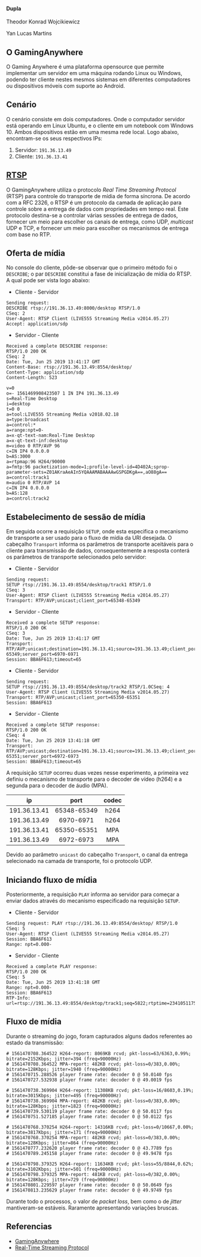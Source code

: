 #### Dupla
Theodor Konrad Wojcikiewicz

Yan Lucas Martins

## O GamingAnywhere

O Gaming Anywhere é uma plataforma opensource que permite implementar um servidor em uma máquina rodando Linux ou Windows, podendo ter cliente nestes mesmos sistemas em diferentes computadores ou dispositivos móveis com suporte ao Android.

## Cenário

O cenário consiste em dois computadores. Onde o computador servidor está operando em Linux Ubuntu, e o cliente em um notebook com Windows 10. Ambos dispositivos estão em uma mesma rede local. Logo abaixo, encontram-se os seus respectivos IPs:

1. Servidor: ```191.36.13.49```
2. Cliente: ```191.36.13.41```


## [RTSP](https://tools.ietf.org/html/rfc7826)

O GamingAnywhere utiliza o protocolo *Real Time Streaming Protocol* (RTSP) para controle do transporte de mídia de forma síncrona. De acordo com a RFC 2326, o RTSP é um protocolo da camada de aplicação para controle sobre a entrega de dados com propriedades em tempo real. Este protocolo destina-se a controlar várias sessões de entrega de dados, fornecer um meio para escolher os canais de entrega, como UDP, *multicast* UDP e TCP, e fornecer um meio para escolher os mecanismos de entrega com base no RTP.

## Oferta de mídia

No console do cliente, pôde-se observar que o primeiro método foi o `DESCRIBE`; o par `DESCRIBE` constitui a fase de inicialização de mídia do RTSP. A qual pode ser vista logo abaixo:

- Cliente - Servidor

```
Sending request: 
DESCRIBE rtsp://191.36.13.49:8000/desktop RTSP/1.0
CSeq: 2
User-Agent: RTSP Client (LIVE555 Streaming Media v2014.05.27)
Accept: application/sdp
```

- Servidor - Cliente

```
Received a complete DESCRIBE response:
RTSP/1.0 200 OK   
CSeq: 2                   
Date: Tue, Jun 25 2019 13:41:17 GMT                                                                                                   
Content-Base: rtsp://191.36.13.49:8554/desktop/   
Content-Type: application/sdp              
Content-Length: 523

v=0                          
o=- 1561469908423507 1 IN IP4 191.36.13.49
s=Real-Time Desktop
i=desktop
t=0 0
a=tool:LIVE555 Streaming Media v2018.02.18
a=type:broadcast
a=control:*  
a=range:npt=0-
a=x-qt-text-nam:Real-Time Desktop
a=x-qt-text-inf:desktop
m=video 0 RTP/AVP 96
c=IN IP4 0.0.0.0
b=AS:3000
a=rtpmap:96 H264/90000
a=fmtp:96 packetization-mode=1;profile-level-id=4D402A;sprop-parameter-sets=Z01AKraAeAIn5YQAAAMABAAAAwGSPGDKgA==,aO88gA==
a=control:track1
m=audio 0 RTP/AVP 14
c=IN IP4 0.0.0.0
b=AS:128
a=control:track2
```

## Estabelecimento de sessão de mídia

Em seguida ocorre a requisição `SETUP`, onde esta especifica o mecanismo de transporte a ser usado para o fluxo de mídia da URI desejada. O cabeçalho `Transport` informa os parâmetros de transporte aceitáveis para o cliente para transmissão de dados, consequentemente a resposta conterá os parâmetros de transporte selecionados pelo servidor:

- Cliente - Servidor

```
Sending request: 
SETUP rtsp://191.36.13.49:8554/desktop/track1 RTSP/1.0
CSeq: 3
User-Agent: RTSP Client (LIVE555 Streaming Media v2014.05.27)
Transport: RTP/AVP;unicast;client_port=65348-65349 
```

- Servidor - Cliente

```
Received a complete SETUP response:
RTSP/1.0 200 OK
CSeq: 3
Date: Tue, Jun 25 2019 13:41:17 GMT
Transport: RTP/AVP;unicast;destination=191.36.13.41;source=191.36.13.49;client_port=65348-65349;server_port=6970-6971
Session: BBA6F613;timeout=65
```

- Cliente - Servidor

```
Sending request:
SETUP rtsp://191.36.13.49:8554/desktop/track2 RTSP/1.0CSeq: 4
User-Agent: RTSP Client (LIVE555 Streaming Media v2014.05.27)
Transport: RTP/AVP;unicast;client_port=65350-65351
Session: BBA6F613                                                                                                                       
```

- Servidor - Cliente

```                                                                                                                                     
Received a complete SETUP response:
RTSP/1.0 200 OK
CSeq: 4
Date: Tue, Jun 25 2019 13:41:18 GMT
Transport: RTP/AVP;unicast;destination=191.36.13.41;source=191.36.13.49;client_port=65350-65351;server_port=6972-6973
Session: BBA6F613;timeout=65 
```

A requisição `SETUP` ocorreu duas vezes nesse experimento, a primeira vez definiu o mecanismo de transporte para o decoder de vídeo (h264) e a segunda para o decoder de áudio (MPA).

|      ip      |     port    | codec |
|:------------:|:-----------:|:-----:|
| 191.36.13.41 | 65348-65349 |  h264 |
| 191.36.13.49 | 6970-6971   |  h264 |
| 191.36.13.41 | 65350-65351 |  MPA  |
| 191.36.13.49 | 6972-6973   |  MPA  |

Devido ao parâmetro ```unicast``` do cabeçalho ```Transport```, o canal da entrega selecionado na camada de transporte, foi o protocolo UDP.

## Iniciando fluxo de mídia

Posteriormente, a requisição ``PLAY`` informa ao servidor para começar a enviar dados através do mecanismo especificado na requisição ``SETUP``.

- Cliente - Servidor

```
Sending request: PLAY rtsp://191.36.13.49:8554/desktop/ RTSP/1.0
CSeq: 5
User-Agent: RTSP Client (LIVE555 Streaming Media v2014.05.27)
Session: BBA6F613
Range: npt=0.000-
```

- Servidor - Cliente

```
Received a complete PLAY response:
RTSP/1.0 200 OK
CSeq: 5
Date: Tue, Jun 25 2019 13:41:18 GMT
Range: npt=0.000-
Session: BBA6F613
RTP-Info: url=rtsp://191.36.13.49:8554/desktop/track1;seq=5822;rtptime=2341051175,url=rtsp://191.36.13.49:8554/desktop/track2;seq=45087;rtptime=2254534682
```

## Fluxo de mídia

Durante o streaming do jogo, foram capturados alguns dados referentes ao estado da transmissão:

```
# 1561470708.364522 H264-report: 8069KB rcvd; pkt-loss=63/6363,0.99%; bitrate=2152Kbps; jitter=394 (freq=90000Hz)
# 1561470708.364522 MPA-report: 482KB rcvd; pkt-loss=0/383,0.00%; bitrate=128Kbps; jitter=1940 (freq=90000Hz)
# 1561470715.288526 player frame rate: decoder 0 @ 50.0140 fps
# 1561470727.532938 player frame rate: decoder 0 @ 49.0019 fps

# 1561470738.369904 H264-report: 11308KB rcvd; pkt-loss=16/8603,0.19%; bitrate=3015Kbps; jitter=495 (freq=90000Hz)
# 1561470738.369904 MPA-report: 482KB rcvd; pkt-loss=0/383,0.00%; bitrate=128Kbps; jitter=1823 (freq=90000Hz)
# 1561470739.530119 player frame rate: decoder 0 @ 50.0117 fps
# 1561470751.527185 player frame rate: decoder 0 @ 50.0122 fps

# 1561470768.370254 H264-report: 14316KB rcvd; pkt-loss=0/10667,0.00%; bitrate=3817Kbps; jitter=171 (freq=90000Hz)
# 1561470768.370254 MPA-report: 482KB rcvd; pkt-loss=0/383,0.00%; bitrate=128Kbps; jitter=864 (freq=90000Hz)
# 1561470777.232620 player frame rate: decoder 0 @ 43.7789 fps
# 1561470789.245158 player frame rate: decoder 0 @ 49.9478 fps

# 1561470798.379325 H264-report: 11634KB rcvd; pkt-loss=55/8844,0.62%; bitrate=3102Kbps; jitter=501 (freq=90000Hz)
# 1561470798.379325 MPA-report: 481KB rcvd; pkt-loss=0/382,0.00%; bitrate=128Kbps; jitter=729 (freq=90000Hz)
# 1561470801.229597 player frame rate: decoder 0 @ 50.0649 fps
# 1561470813.235629 player frame rate: decoder 0 @ 49.9749 fps 
```

Durante todo o processos, o valor de *packet loss*, bem como o de *jitter* mantiveram-se estáveis. Raramente apresentando variações bruscas.

## Referencias

- [GamingAnywhere](http://gaminganywhere.org)
- [Real-Time Streaming Protocol](https://tools.ietf.org/html/rfc7826)
